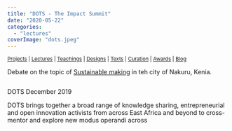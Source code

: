 ```yaml
---
title: "DOTS - The Impact Summit"
date: "2020-05-22"
categories: 
  - "lectures"
coverImage: "dots.jpeg"
---
```


<small>[Projects](../projects.html) | [Lectures](../lectures.html) | [Teachings](../teachings.html) | [Designs](../designs.html) | [Texts](../texts.html) | [Curation](../curation.html) | [Awards](../awards.html) | <a href="https://readruiz.medium.com/" target="_blank">Blog</a></small>

Debate on the topic of [Sustainable making](https://www.globalinnovationgathering.org/dots/) in teh city of Nakuru, Kenia.

<img src="images/dots-1024x578.jpeg" alt="" />

DOTS December 2019

DOTS brings together a broad range of knowledge sharing, entrepreneurial and open innovation activists from across East Africa and beyond to cross-mentor and explore new modus operandi across
